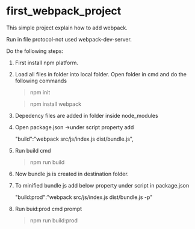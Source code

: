 # first_webpack_project

This simple project explain how to add webpack.

Run in file protocol-not used webpack-dev-server.

Do the following steps:

1. First install npm platform.

2. Load all files in folder into local folder. Open folder in cmd and do the following commands
    > npm init
	
	> npm install webpack
3. Depedency files are added in folder inside node_modules

4. Open package.json ->under script property add 
		
	"build":"webpack src/js/index.js dist/bundle.js",

5. Run build cmd 

	>npm run build

6. Now bundle js is created in destination folder.	

7. To minified bundle js add below property under script in package.json

	"build:prod":"webpack src/js/index.js dist/bundle.js -p" 

8. Run buid:prod cmd prompt
	>npm run build:prod